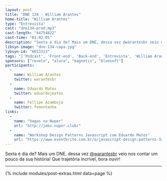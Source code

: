 ```yaml
---
layout: post
title: "DNE 134 - William Arantes"
home-title: "William Arantes"
type: "Entrevista"
cast: "dne134-prod.mp3"
cast-length: "44754822"
cast-time: "01:02:05"
description: "Sexta é dia de? Mais um DNE, dessa vez @warantesbr veio nos contar um pouco da sua história! Que trajetória incrível, bora ouvir!"
libsyn-image: "dne-134-capa.jpg"
lybsyn-id: "6023313"
tags: "['Podcast', 'Front-end', 'Back-end', 'Entrevista', 'William Arantes']"
sponsors: ["revelo", "alura", "magnetis", "bluesoft"]
participants:
  -
    name: William Arantes
    twitter: warantesbr
  -
    name: Eduardo Matos
    twitter: eduardojmatos
  -
    name: Fellipe Azambuja
    twitter: femontanha
links:
  -
    name: "Vagas na Nuper"
    url: "http://jobs.nuper.club/"
  -
    name: "Workshop Design Patterns Javascript com Eduardo Matos"
    url: "https://www.eventbrite.com.br/e/javascript-design-patterns-3a-edicao-tickets-39728107840?aff=twitter"
---
```


Sexta é dia de? Mais um DNE, dessa vez [@warantesbr](https://twitter.com/warantesbr) veio nos contar um pouco da sua história! Que trajetória incrível, bora ouvir!

---

{% include modules/post-extras.html data=page %}
